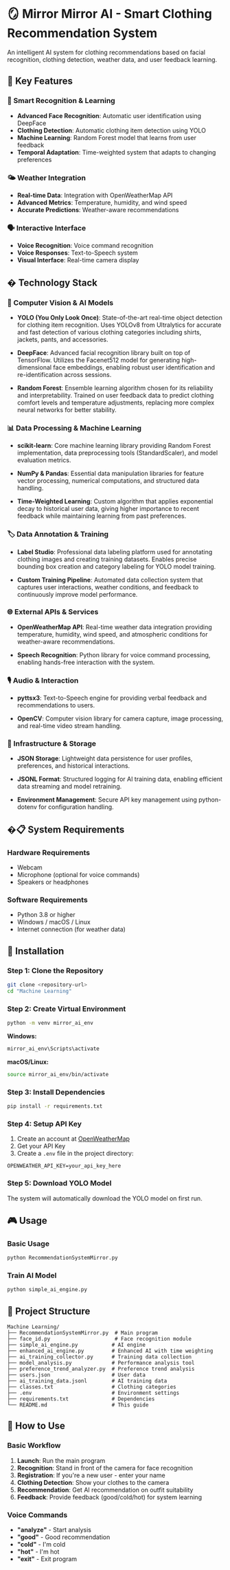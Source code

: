 # 🪞 Mirror Mirror AI - Smart Clothing Recommendation System

An intelligent AI system for clothing recommendations based on facial recognition, clothing detection, weather data, and user feedback learning.

## 🌟 Key Features

### 🎯 Smart Recognition & Learning
- **Advanced Face Recognition**: Automatic user identification using DeepFace
- **Clothing Detection**: Automatic clothing item detection using YOLO
- **Machine Learning**: Random Forest model that learns from user feedback
- **Temporal Adaptation**: Time-weighted system that adapts to changing preferences

### 🌤️ Weather Integration
- **Real-time Data**: Integration with OpenWeatherMap API
- **Advanced Metrics**: Temperature, humidity, and wind speed
- **Accurate Predictions**: Weather-aware recommendations

### 🗣️ Interactive Interface
- **Voice Recognition**: Voice command recognition
- **Voice Responses**: Text-to-Speech system
- **Visual Interface**: Real-time camera display

## � Technology Stack

### 🤖 Computer Vision & AI Models
- **YOLO (You Only Look Once)**: State-of-the-art real-time object detection for clothing item recognition. Uses YOLOv8 from Ultralytics for accurate and fast detection of various clothing categories including shirts, jackets, pants, and accessories.

- **DeepFace**: Advanced facial recognition library built on top of TensorFlow. Utilizes the Facenet512 model for generating high-dimensional face embeddings, enabling robust user identification and re-identification across sessions.

- **Random Forest**: Ensemble learning algorithm chosen for its reliability and interpretability. Trained on user feedback data to predict clothing comfort levels and temperature adjustments, replacing more complex neural networks for better stability.

### 📊 Data Processing & Machine Learning
- **scikit-learn**: Core machine learning library providing Random Forest implementation, data preprocessing tools (StandardScaler), and model evaluation metrics.

- **NumPy & Pandas**: Essential data manipulation libraries for feature vector processing, numerical computations, and structured data handling.

- **Time-Weighted Learning**: Custom algorithm that applies exponential decay to historical user data, giving higher importance to recent feedback while maintaining learning from past preferences.

### 🏷️ Data Annotation & Training
- **Label Studio**: Professional data labeling platform used for annotating clothing images and creating training datasets. Enables precise bounding box creation and category labeling for YOLO model training.

- **Custom Training Pipeline**: Automated data collection system that captures user interactions, weather conditions, and feedback to continuously improve model performance.

### 🌐 External APIs & Services
- **OpenWeatherMap API**: Real-time weather data integration providing temperature, humidity, wind speed, and atmospheric conditions for weather-aware recommendations.

- **Speech Recognition**: Python library for voice command processing, enabling hands-free interaction with the system.

### 🎙️ Audio & Interaction
- **pyttsx3**: Text-to-Speech engine for providing verbal feedback and recommendations to users.

- **OpenCV**: Computer vision library for camera capture, image processing, and real-time video stream handling.

### 🔧 Infrastructure & Storage
- **JSON Storage**: Lightweight data persistence for user profiles, preferences, and historical interactions.

- **JSONL Format**: Structured logging for AI training data, enabling efficient data streaming and model retraining.

- **Environment Management**: Secure API key management using python-dotenv for configuration handling.

## �📋 System Requirements

### Hardware Requirements
- Webcam
- Microphone (optional for voice commands)
- Speakers or headphones

### Software Requirements
- Python 3.8 or higher
- Windows / macOS / Linux
- Internet connection (for weather data)

## 🚀 Installation

### Step 1: Clone the Repository
```bash
git clone <repository-url>
cd "Machine Learning"
```

### Step 2: Create Virtual Environment
```bash
python -m venv mirror_ai_env
```

**Windows:**
```bash
mirror_ai_env\Scripts\activate
```

**macOS/Linux:**
```bash
source mirror_ai_env/bin/activate
```

### Step 3: Install Dependencies
```bash
pip install -r requirements.txt
```

### Step 4: Setup API Key
1. Create an account at [OpenWeatherMap](https://openweathermap.org/api)
2. Get your API Key
3. Create a `.env` file in the project directory:
```
OPENWEATHER_API_KEY=your_api_key_here
```

### Step 5: Download YOLO Model
The system will automatically download the YOLO model on first run.

## 🎮 Usage

### Basic Usage
```bash
python RecommendationSystemMirror.py
```

### Train AI Model
```bash
python simple_ai_engine.py
```

## 📁 Project Structure

```
Machine Learning/
├── RecommendationSystemMirror.py  # Main program
├── face_id.py                     # Face recognition module
├── simple_ai_engine.py           # AI engine
├── enhanced_ai_engine.py         # Enhanced AI with time weighting
├── ai_training_collector.py      # Training data collection
├── model_analysis.py             # Performance analysis tool
├── preference_trend_analyzer.py  # Preference trend analysis
├── users.json                    # User data
├── ai_training_data.jsonl        # AI training data
├── classes.txt                   # Clothing categories
├── .env                          # Environment settings
├── requirements.txt              # Dependencies
└── README.md                     # This guide
```

## 🎯 How to Use

### Basic Workflow
1. **Launch**: Run the main program
2. **Recognition**: Stand in front of the camera for face recognition
3. **Registration**: If you're a new user - enter your name
4. **Clothing Detection**: Show your clothes to the camera
5. **Recommendation**: Get AI recommendation on outfit suitability
6. **Feedback**: Provide feedback (good/cold/hot) for system learning

### Voice Commands
- **"analyze"** - Start analysis
- **"good"** - Good recommendation
- **"cold"** - I'm cold
- **"hot"** - I'm hot
- **"exit"** - Exit program
